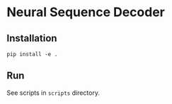 # Neural Sequence Decoder

## Installation

```
pip install -e .
```

## Run
See scripts in `scripts` directory.